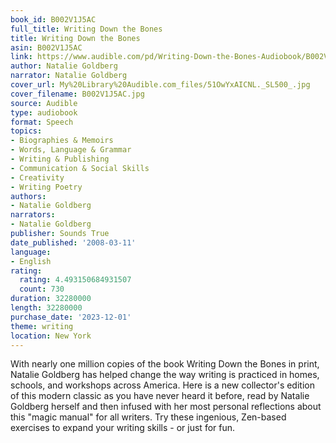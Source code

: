 ```yaml
---
book_id: B002V1J5AC
full_title: Writing Down the Bones
title: Writing Down the Bones
asin: B002V1J5AC
link: https://www.audible.com/pd/Writing-Down-the-Bones-Audiobook/B002V1J5AC
author: Natalie Goldberg
narrator: Natalie Goldberg
cover_url: My%20Library%20Audible.com_files/51OwYxAICNL._SL500_.jpg
cover_filename: B002V1J5AC.jpg
source: Audible
type: audiobook
format: Speech
topics:
- Biographies & Memoirs
- Words, Language & Grammar
- Writing & Publishing
- Communication & Social Skills
- Creativity
- Writing Poetry
authors:
- Natalie Goldberg
narrators:
- Natalie Goldberg
publisher: Sounds True
date_published: '2008-03-11'
language:
- English
rating:
  rating: 4.493150684931507
  count: 730
duration: 32280000
length: 32280000
purchase_date: '2023-12-01'
theme: writing
location: New York
---
```

With nearly one million copies of the book Writing Down the Bones in print, Natalie Goldberg has helped change the way writing is practiced in homes, schools, and workshops across America.
Here is a new collector's edition of this modern classic as you have never heard it before, read by Natalie Goldberg herself and then infused with her most personal reflections about this "magic manual" for all writers. Try these ingenious, Zen-based exercises to expand your writing skills - or just for fun.

